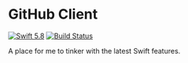 # GitHub Client

[![Swift 5.8](https://img.shields.io/badge/swift-5.10-ED523F.svg?style=flat)](https://swift.org/download/)
[![Build Status](https://travis-ci.org/mferrojr/github-filediff.svg?branch=master)](https://travis-ci.org/mferrojr/github-filediff)

A place for me to tinker with the latest Swift features.
